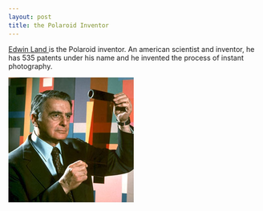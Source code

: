 ```yaml
---
layout: post
title: the Polaroid Inventor
---
```


[Edwin Land ](http://en.wikipedia.org/wiki/Edwin_H._Land)is the Polaroid inventor. An american scientist and inventor, he has 535 patents under his name and he invented the process of instant photography.

![](/img/e-land.jpg "e-land")
